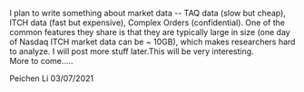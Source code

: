 I plan to write something about market data -- TAQ data (slow but cheap), ITCH data (fast but expensive), Complex Orders (confidential). One of the common features they share is that they are typically large in size (one day of Nasdaq ITCH market data can be ~ 10GB), which makes researchers hard to analyze. I will post more stuff later.This will be very interesting.  
More to come.....  


 
Peichen Li
03/07/2021
